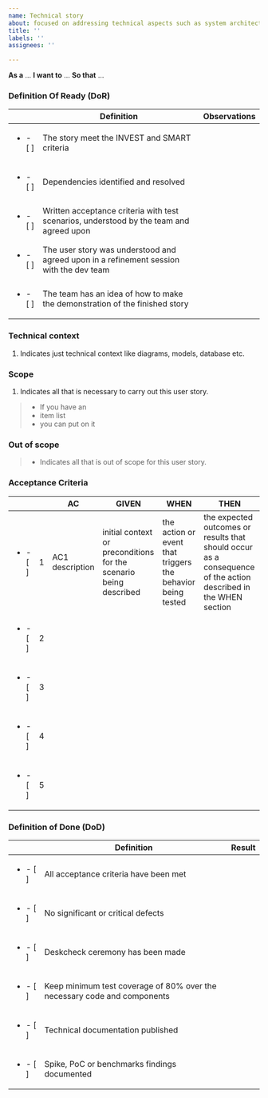```yaml
---
name: Technical story
about: focused on addressing technical aspects such as system architecture, coding, database design, performance optimization, or integration of third-party tools or services. 
title: ''
labels: ''
assignees: ''

---
```

**As a** ...
**I want to** ...
**So that** ...

### Definition Of Ready (DoR)
|   | **Definition**                                   |  **Observations**  |
|---|----------------------------------------------|---|
|  <ul><li>- [ ] </li></ul> | The story meet the INVEST and SMART criteria                                            |   |
|  <ul><li>- [ ] </li></ul> | Dependencies identified and resolved                                                    |   |
|  <ul><li>- [ ] </li></ul> | Written acceptance criteria with test scenarios, understood by the team and agreed upon |   |
|  <ul><li>- [ ] </li></ul> | The user story was understood and agreed upon in a refinement session with the dev team |   |
|  <ul><li>- [ ] </li></ul> | The team has an idea of how to make the demonstration of the finished story             |   |

### Technical context
1. Indicates just technical context like diagrams, models, database etc.

### Scope
1. Indicates all that is necessary to carry out this user story.
> - If you have an
> - item list
> - you can put on it

### Out of scope
> - Indicates all that is out of scope for this user story.

### Acceptance Criteria
|   |   | AC                                                  | GIVEN                                                      | WHEN                     | THEN                                                                                                              |
|---|---|-----------------------------------------------------|------------------------------------------------------------|--------------------------|-------------------------------------------------------------------------------------------------------------------|
|  <ul><li>- [ ] </li></ul>  | 1 | AC1 description               | initial context or preconditions for the scenario being described           | the action or event that triggers the behavior being tested | the expected outcomes or results that should occur as a consequence of the action described in the WHEN section                                                                        |
|  <ul><li>- [ ] </li></ul>  | 2 |                                      |                                       |                                       |
|  <ul><li>- [ ] </li></ul>  | 3 |                                      |                                       |                                       |
|  <ul><li>- [ ] </li></ul>  | 4 |                                      |                                       |                                       |
|  <ul><li>- [ ] </li></ul>  | 5 |                                      |                                       |                                       |

### Definition of Done (DoD)
|   | **Definition**                                   |  **Result**  |
|---|----------------------------------------------|---|
|  <ul><li>- [ ] </li></ul>  | All acceptance criteria have been met        | |
|  <ul><li>- [ ] </li></ul>  | No significant or critical defects           | |
|  <ul><li>- [ ] </li></ul>  | Deskcheck ceremony has been made             | |
|  <ul><li>- [ ] </li></ul>  | Keep minimum test coverage of 80% over the necessary code and components            | |
|  <ul><li>- [ ] </li></ul>  | Technical documentation published            | |
|  <ul><li>- [ ] </li></ul>  | Spike, PoC or benchmarks findings documented | |
